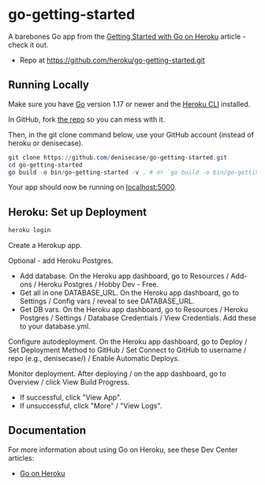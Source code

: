 
# go-getting-started

A barebones Go app from the [Getting Started with Go on Heroku](https://devcenter.heroku.com/articles/getting-started-with-go) article - check it out.

- Repo at <https://github.com/heroku/go-getting-started.git>

## Running Locally

Make sure you have [Go](http://golang.org/doc/install) version 1.17 or newer and the [Heroku CLI](https://devcenter.heroku.com/articles/heroku-cli) installed.

In GitHub, fork [the repo](https://github.com/heroku/go-getting-started.git) so you can mess with it. 

Then, in the git clone command below, use your GitHub account (instead of heroku or denisecase).

```PowerShell
git clone https://github.com/denisecase/go-getting-started.git
cd go-getting-started
go build -o bin/go-getting-started -v . # or `go build -o bin/go-getting-started.exe -v .` in git bash
```



Your app should now be running on [localhost:5000](http://localhost:5000/).

## Heroku: Set up Deployment

```PowerShell
heroku login
```

Create a Herokup app. 

Optional - add Heroku Postgres.

- Add database. On the Heroku app dashboard, go to Resources / Add-ons / Heroku Postgres / Hobby Dev - Free.
- Get all in one DATABASE_URL. On the Heroku app dashboard, go to Settings / Config vars / reveal to see DATABASE_URL.
- Get DB vars. On the Heroku app dashboard, go to Resources / Heroku Postgres  / Settings / Database Credentials / View Credentials. Add these to your database.yml.

Configure autodeployment. On the Heroku app dashboard, go to Deploy / Set Deployment Method to GitHub / Set Connect to GitHub to username / repo (e.g., denisecase/) / Enable Automatic Deploys.

Monitor deployment. After deploying / on the app dashboard, go to Overview / click View Build Progress. 

- If successful, click "View App".
- If unsuccessful, click "More" / "View Logs".


## Documentation

For more information about using Go on Heroku, see these Dev Center articles:

- [Go on Heroku](https://devcenter.heroku.com/categories/go)
